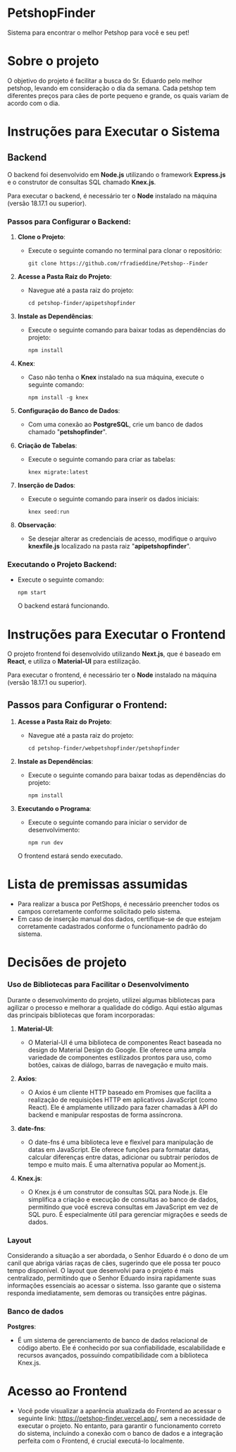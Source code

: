 # PetshopFinder
Sistema para encontrar o melhor Petshop para você e seu pet!
# Sobre o projeto

O objetivo do projeto é facilitar a busca do Sr. Eduardo pelo melhor petshop, levando em consideração o dia da semana. Cada petshop tem diferentes preços para cães de porte pequeno e grande, os quais variam de acordo com o dia.

# Instruções para Executar o Sistema

## Backend

O backend foi desenvolvido em **Node.js** utilizando o framework **Express.js** e o construtor de consultas SQL chamado **Knex.js**.

Para executar o backend, é necessário ter o **Node** instalado na máquina (versão 18.17.1 ou superior).

### Passos para Configurar o Backend:

1. **Clone o Projeto**:
    - Execute o seguinte comando no terminal para clonar o repositório:
        ```
        git clone https://github.com/rfradieddine/Petshop--Finder
        ```

2. **Acesse a Pasta Raiz do Projeto**:
    - Navegue até a pasta raiz do projeto:
        ```
        cd petshop-finder/apipetshopfinder
        ```

3. **Instale as Dependências**:
    - Execute o seguinte comando para baixar todas as dependências do projeto:
        ```
        npm install
        ```

4. **Knex**:
    - Caso não tenha o **Knex** instalado na sua máquina, execute o seguinte comando:
        ```
        npm install -g knex
        ```

5. **Configuração do Banco de Dados**:
    - Com uma conexão ao **PostgreSQL**, crie um banco de dados chamado "**petshopfinder**".

6. **Criação de Tabelas**:
    - Execute o seguinte comando para criar as tabelas:
        ```
        knex migrate:latest
        ```

7. **Inserção de Dados**:
    - Execute o seguinte comando para inserir os dados iniciais:
        ```
        knex seed:run
        ```

8. **Observação**:
    - Se desejar alterar as credenciais de acesso, modifique o arquivo **knexfile.js** localizado na pasta raiz "**apipetshopfinder**".

### Executando o Projeto Backend:

- Execute o seguinte comando:
    ```
    npm start
    ```
  O backend estará funcionando.


# Instruções para Executar o Frontend

O projeto frontend foi desenvolvido utilizando **Next.js**, que é baseado em **React**, e utiliza o **Material-UI** para estilização.

Para executar o frontend, é necessário ter o **Node** instalado na máquina (versão 18.17.1 ou superior).

## Passos para Configurar o Frontend:

1. **Acesse a Pasta Raiz do Projeto**:
    - Navegue até a pasta raiz do projeto:
        ```
        cd petshop-finder/webpetshopfinder/petshopfinder
        ```

2. **Instale as Dependências**:
    - Execute o seguinte comando para baixar todas as dependências do projeto:
        ```
        npm install
        ```

3. **Executando o Programa**:
    - Execute o seguinte comando para iniciar o servidor de desenvolvimento:
        ```
        npm run dev
        ```
    O frontend estará sendo executado.

# Lista de premissas assumidas

- Para realizar a busca por PetShops, é necessário preencher todos os campos corretamente conforme solicitado pelo sistema.
- Em caso de inserção manual dos dados, certifique-se de que estejam corretamente cadastrados conforme o funcionamento padrão do sistema.

# Decisões de projeto

### Uso de Bibliotecas para Facilitar o Desenvolvimento

Durante o desenvolvimento do projeto, utilizei algumas bibliotecas para agilizar o processo e melhorar a qualidade do código. Aqui estão algumas das principais bibliotecas que foram incorporadas:

1. **Material-UI**:
    - O Material-UI é uma biblioteca de componentes React baseada no design do Material Design do Google. Ele oferece uma ampla variedade de componentes estilizados prontos para uso, como botões, caixas de diálogo, barras de navegação e muito mais. 

2. **Axios**:
    - O Axios é um cliente HTTP baseado em Promises que facilita a realização de requisições HTTP em aplicativos JavaScript (como React). Ele é amplamente utilizado para fazer chamadas à API do backend e manipular respostas de forma assíncrona. 

3. **date-fns**:
    - O date-fns é uma biblioteca leve e flexível para manipulação de datas em JavaScript. Ele oferece funções para formatar datas, calcular diferenças entre datas, adicionar ou subtrair períodos de tempo e muito mais. É uma alternativa popular ao Moment.js. 

4. **Knex.js**:
    - O Knex.js é um construtor de consultas SQL para Node.js. Ele simplifica a criação e execução de consultas ao banco de dados, permitindo que você escreva consultas em JavaScript em vez de SQL puro. É especialmente útil para gerenciar migrações e seeds de dados.

### Layout
Considerando a situação a ser abordada, o Senhor Eduardo é o dono de um canil que abriga várias raças de cães, sugerindo que ele possa ter pouco tempo disponível. O layout que desenvolvi para o projeto é mais centralizado, permitindo que o Senhor Eduardo insira rapidamente suas informações essenciais ao acessar o sistema. Isso garante que o sistema responda imediatamente, sem demoras ou transições entre páginas.


### Banco de dados

**Postgres**:
- É um sistema de gerenciamento de banco de dados relacional de código aberto. Ele é conhecido por sua confiabilidade, escalabilidade e recursos avançados, possuindo compatibilidade com a biblioteca Knex.js.


# Acesso ao Frontend


- Você pode visualizar a aparência atualizada do Frontend ao acessar o seguinte link: https://petshop-finder.vercel.app/, sem a necessidade de executar o projeto. No entanto, para garantir o funcionamento correto do sistema, incluindo a conexão com o banco de dados e a integração perfeita com o Frontend, é crucial executá-lo localmente.
